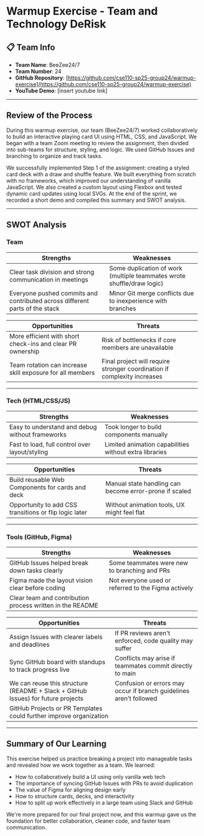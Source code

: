 # Warmup Exercise - Team and Technology DeRisk

## 📋 Team Info

- **Team Name**: BeeZee24/7
- **Team Number**: 24
- **GitHub Repository**: [https://github.com/cse110-sp25-group24/warmup-exercise](https://github.com/cse110-sp25-group24/warmup-exercise)
- **YouTube Demo**: [insert youtube link]

---

## Review of the Process

During this warmup exercise, our team (BeeZee24/7) worked collaboratively to build an interactive playing card UI using HTML, CSS, and JavaScript. We began with a team Zoom meeting to review the assignment, then divided into sub-teams for structure, styling, and logic. We used GitHub Issues and branching to organize and track tasks.

We successfully implemented Step 1 of the assignment: creating a styled card deck with a draw and shuffle feature. We built everything from scratch with no frameworks, which improved our understanding of vanilla JavaScript. We also created a custom layout using Flexbox and tested dynamic card updates using local SVGs. At the end of the sprint, we recorded a short demo and compiled this summary and SWOT analysis.

---

## SWOT Analysis

### Team

| Strengths | Weaknesses |
|-----------|------------|
| Clear task division and strong communication in meetings | Some duplication of work (multiple teammates wrote shuffle/draw logic) |
| Everyone pushed commits and contributed across different parts of the stack | Minor Git merge conflicts due to inexperience with branches |

| Opportunities | Threats |
|---------------|---------|
| More efficient with short check-ins and clear PR ownership | Risk of bottlenecks if core members are unavailable |
| Team rotation can increase skill exposure for all members | Final project will require stronger coordination if complexity increases |

---

### Tech (HTML/CSS/JS)

| Strengths | Weaknesses |
|-----------|------------|
| Easy to understand and debug without frameworks | Took longer to build components manually |
| Fast to load, full control over layout/styling | Limited animation capabilities without extra libraries |

| Opportunities | Threats |
|---------------|---------|
| Build reusable Web Components for cards and deck | Manual state handling can become error-prone if scaled |
| Opportunity to add CSS transitions or flip logic later | Without animation tools, UX might feel flat |

---

### Tools (GitHub, Figma)

| Strengths | Weaknesses |
|-----------|------------|
| GitHub Issues helped break down tasks clearly | Some teammates were new to branching and PRs |
| Figma made the layout vision clear before coding | Not everyone used or referred to the Figma actively |
| Clear team and contribution process written in the README | |

| Opportunities | Threats |
|---------------|---------|
| Assign Issues with clearer labels and deadlines | If PR reviews aren't enforced, code quality may suffer |
| Sync GitHub board with standups to track progress live | Conflicts may arise if teammates commit directly to main |
| We can reuse this structure (README + Slack + GitHub Issues) for future projects | Confusion or errors may occur if branch guidelines aren’t followed |
| GitHub Projects or PR Templates could further improve organization | |

---

## Summary of Our Learning

This exercise helped us practice breaking a project into manageable tasks and revealed how we work together as a team. We learned:

- How to collaboratively build a UI using only vanilla web tech
- The importance of syncing GitHub Issues with PRs to avoid duplication
- The value of Figma for aligning design early
- How to structure cards, decks, and interactivity
- How to split up work effectively in a large team using Slack and GitHub

We're more prepared for our final project now, and this warmup gave us the foundation for better collaboration, cleaner code, and faster team communication.
